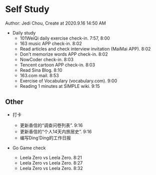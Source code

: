 # Self Study

Author: Jedi Chou, Create at 2020.9.16 14:50 AM

* Daily study
  * 101WeiQi daily exercise check-in. 7:57, 8:00
  * 163 music APP check-in. 8:02
  * Read articles and check interview invitation (MaiMai APP). 8:02
  * Don't memorize words APP check-in. 8:02
  * NowCoder check-in. 8:03
  * Tencent cartoon APP check-in. 8:03
  * Read Sina Blog. 8:10
  * 163.com mail. 8:53
  * Exercise of Vocabulary (vocabulary.com). 9:00
  * Reading 1 minutes at SIMPLE wiki. 9:15

## Other

* 打卡
  * 更新香信的“调查问卷列表”. 9:16
  * 更新香信的“个人14天内旅居史”. 9:16
  * 编写Ding’Ding的工作日报

* Go Game check
  * Leela Zero vs Leela Zero. 8:21
  * Leela Zero vs Leela Zero. 8:27
  * Leela Zero vs Leela Zero. 8:32
